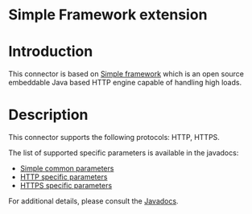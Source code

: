 Simple Framework extension
==========================

Introduction
============

This connector is based on [Simple
framework](http://www.simpleframework.org/)
which is an open source embeddable Java based HTTP engine capable of
handling high loads.

Description
===========

This connector supports the following protocols: HTTP, HTTPS.

The list of supported specific parameters is available in the javadocs:

-   [Simple common
    parameters](javadocs://jse/jse/ext/org/restlet/ext/simple/SimpleServerHelper)
-   [HTTP specific
    parameters](javadocs://jse/jse/ext/org/restlet/ext/simple/HttpServerHelper)
-   [HTTPS specific
    parameters](javadocs://jse/jse/ext/org/restlet/ext/simple/HttpsServerHelper)

For additional details, please consult the
[Javadocs](javadocs://jse/jee/ext/org/restlet/ext/simple/package-summary.html).

